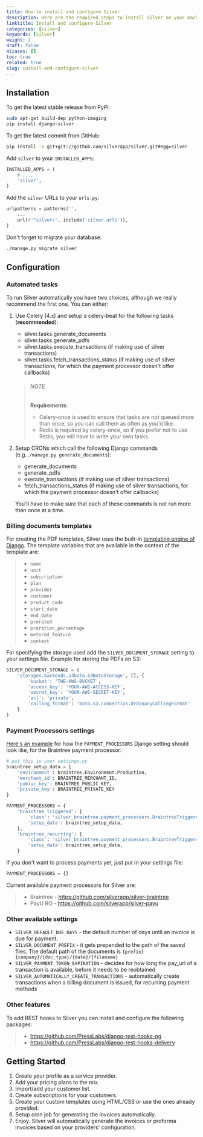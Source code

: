 ```yaml
---
title: How to install and configure Silver
description: Here are the required steps to install Silver on your machine.
linktitle: Install and configure Silver
categories: [silver]
keywords: [silver]
weight: 2
draft: false
aliases: []
toc: true
related: true
slug: install-and-configure-silver
---
```


## Installation

To get the latest stable release from PyPi:

```bash
sudo apt-get build-dep python-imaging
pip install django-silver
```

To get the latest commit from GitHub:

```bash
pip install -e git+git://github.com/silverapp/silver.git#egg=silver
```

Add `silver` to your `INSTALLED_APPS`:

```python
INSTALLED_APPS = (
    # ...,
    'silver',
)
```

Add the `silver` URLs to your `urls.py`:

```python
urlpatterns = patterns('',
    ...
    url(r'^silver/', include('silver.urls')),
)
```

Don't forget to migrate your database:

```bash
./manage.py migrate silver
```

## Configuration

### Automated tasks

To run Silver automatically you have two choices, although we really
recommend the first one. You can either:

1. Use Celery (4.x) and setup a celery-beat for the following tasks (**recommended**):

    -   silver.tasks.generate\_documents
    -   silver.tasks.generate\_pdfs
    -   silver.tasks.execute\_transactions (if making use of silver
        transactions)
    -   silver.tasks.fetch\_transactions\_status (if making use of
        silver transactions, for which the payment processor doesn't
        offer callbacks)

    > ###### NOTE
    >
    > **Requirements**:
    >
    >- Celery-once is used to ensure that tasks are not
    queued more than once, so you can call them as often as you'd like.
    >- Redis is required by celery-once, so if you prefer not to use Redis,
    you will have to write your own tasks.

2. Setup CRONs which call the following Django commands (e.g.`./manage.py generate_documents`):

    -   generate\_documents
    -   generate\_pdfs
    -   execute\_transactions (if making use of silver transactions)
    -   fetch\_transactions\_status (if making use of silver
        transactions, for which the payment processor doesn't offer
        callbacks)

    You'll have to make sure that each of these commands is not run more
    than once at a time.

### Billing documents templates

For creating the PDF templates, Silver uses the built-in [templating
engine of Django](https://docs.djangoproject.com/en/1.8/topics/templates/#the-django-template-language).
The template variables that are available in the context of the template are:

> -   `name`
> -   `unit`
> -   `subscription`
> -   `plan`
> -   `provider`
> -   `customer`
> -   `product_code`
> -   `start_date`
> -   `end_date`
> -   `prorated`
> -   `proration_percentage`
> -   `metered_feature`
> -   `context`

For specifying the storage used add the `SILVER_DOCUMENT_STORAGE`
setting to your settings file. Example for storing the PDFs on S3:

```python
SILVER_DOCUMENT_STORAGE = (
    'storages.backends.s3boto.S3BotoStorage', [], {
        'bucket': 'THE-AWS-BUCKET',
        'access_key': 'YOUR-AWS-ACCESS-KEY',
        'secret_key': 'YOUR-AWS-SECRET-KEY',
        'acl': 'private',
        'calling_format': 'boto.s3.connection.OrdinaryCallingFormat'
    }
)
```

### Payment Processors settings

[Here's an example](https://github.com/silverapp/silver-braintree) for how the `PAYMENT_PROCESSORS`
Django setting should look like, for the Braintree payment processor:

```python
# put this in your settings.py
braintree_setup_data = {
    'environment': braintree.Environment.Production,
    'merchant_id': BRAINTREE_MERCHANT_ID,
    'public_key': BRAINTREE_PUBLIC_KEY,
    'private_key': BRAINTREE_PRIVATE_KEY
}

PAYMENT_PROCESSORS = {
    'braintree_triggered': {
        'class': 'silver_braintree.payment_processors.BraintreeTriggered',
        'setup_data': braintree_setup_data,
    },
    'braintree_recurring': {
        'class': 'silver_braintree.payment_processors.BraintreeTriggeredRecurring',
        'setup_data': braintree_setup_data,
    }
```

If you don't want to process payments yet, just put in your settings file:

```python
PAYMENT_PROCESSORS = {}
```

Current available payment processors for Silver are:

> -   Braintree - https://github.com/silverapp/silver-braintree
> -   PayU RO - https://github.com/silverapp/silver-payu

### Other available settings

-   `SILVER_DEFAULT_DUE_DAYS` - the default number of days until an
     invoice is due for payment.
-   `SILVER_DOCUMENT_PREFIX` - it gets prepended to the path of the
     saved files. The default path of the documents is
     `{prefix}{company}/{doc_type}/{date}/{filename}`
-   `SILVER_PAYMENT_TOKEN_EXPIRATION` - decides for how long the
     pay\_url of a transaction is available, before it needs to be
     reobtained
-   `SILVER_AUTOMATICALLY_CREATE_TRANSACTIONS` - automatically create
     transactions when a billing document is issued, for recurring
     payment methods

### Other features

To add REST hooks to Silver you can install and configure the following
packages:

> -   https://github.com/PressLabs/django-rest-hooks-ng
> -   https://github.com/PressLabs/django-rest-hooks-delivery

## Getting Started

1.  Create your profile as a service provider.
2.  Add your pricing plans to the mix.
3.  Import/add your customer list.
4.  Create subscriptions for your customers.
5.  Create your custom templates using HTML/CSS or use the ones already
    provided.
6.  Setup cron job for generating the invoices automatically.
7.  Enjoy. Silver will automatically generate the invoices or proforma
    invoices based on your providers' configuration.
